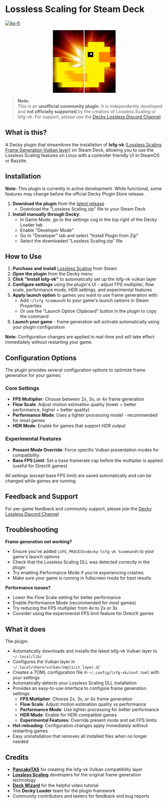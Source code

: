 # Lossless Scaling for Steam Deck

[![ko-fi](https://ko-fi.com/img/githubbutton_sm.svg)](https://ko-fi.com/B0B71HZTAX)

<p align="center">
   <img src="assets/decky-lossless-logo.png" alt="Lossless Scaling for Steam Deck Logo" width="200"/>
</p>

> **Note:**  
> This is an **unofficial community plugin**. It is independently developed and **not officially supported** by the creators of Lossless Scaling or lsfg-vk. For support, please use the [Decky Lossless Discord Channel](https://discord.gg/sY79peKbSM).

## What is this?

A Decky plugin that streamlines the installation of **lsfg-vk** ([Lossless Scaling Frame Generation Vulkan layer](https://github.com/PancakeTAS/lsfg-vk)) on Steam Deck, allowing you to use the Lossless Scaling features on Linux with a controller friendly UI in SteamOS or Bazzite. 

## Installation

**Note:** This plugin is currently in active development. While functional, some features may change before the official Decky Plugin Store release.

1. **Download the plugin** from the [latest release](https://github.com/xXJSONDeruloXx/decky-lossless-scaling-vk/releases)
   - Download the "Lossless Scaling.zip" file to your Steam Deck
2. **Install manually through Decky**:
   - In Game Mode, go to the settings cog in the top right of the Decky Loader tab
   - Enable "Developer Mode"
   - Go to "Developer" tab and select "Install Plugin from Zip"
   - Select the downloaded "Lossless Scaling.zip" file

## How to Use

1. **Purchase and install** [Lossless Scaling](https://store.steampowered.com/app/993090/Lossless_Scaling/) from Steam
2. **Open the plugin** from the Decky menu
3. **Click "Install lsfg-vk"** to automatically set up the lsfg-vk vulkan layer
4. **Configure settings** using the plugin's UI - adjust FPS multiplier, flow scale, performance mode, HDR settings, and experimental features
5. **Apply launch option** to games you want to use frame generation with:
   - Add `~/lsfg %command%` to your game's launch options in Steam Properties
   - Or use the "Launch Option Clipboard" button in the plugin to copy the command
6. **Launch your game** - frame generation will activate automatically using your plugin configuration

**Note**: Configuration changes are applied in real-time and will take effect immediately without restarting your game.

## Configuration Options

The plugin provides several configuration options to optimize frame generation for your games:

### Core Settings
- **FPS Multiplier**: Choose between 2x, 3x, or 4x frame generation
- **Flow Scale**: Adjust motion estimation quality (lower = better performance, higher = better quality)
- **Performance Mode**: Uses a lighter processing model - recommended for most games
- **HDR Mode**: Enable for games that support HDR output

### Experimental Features
- **Present Mode Override**: Force specific Vulkan presentation modes for compatibility
- **Base FPS Limit**: Set a base framerate cap before the multiplier is applied (useful for DirectX games)

All settings (except base FPS limit) are saved automatically and can be changed while games are running.

## Feedback and Support

For per-game feedback and community support, please join the [Decky Lossless Discord Channel](https://discord.gg/sY79peKbSM)

## Troubleshooting

**Frame generation not working?**
- Ensure you've added `LSFG_PROCESS=decky-lsfg-vk %command%` to your game's launch options
- Check that the Lossless Scaling DLL was detected correctly in the plugin
- Try enabling Performance Mode if you're experiencing crashes
- Make sure your game is running in fullscreen mode for best results

**Performance issues?**
- Lower the Flow Scale setting for better performance
- Enable Performance Mode (recommended for most games)
- Try reducing the FPS multiplier from 4x to 2x or 3x
- Consider using the experimental FPS limit feature for DirectX games

## What it does

The plugin:
- Automatically downloads and installs the latest lsfg-vk Vulkan layer to `~/.local/lib/`
- Configures the Vulkan layer in `~/.local/share/vulkan/implicit_layer.d/`
- Creates a TOML configuration file in `~/.config/lsfg-vk/conf.toml` with your settings
- Automatically detects your Lossless Scaling DLL installation
- Provides an easy-to-use interface to configure frame generation settings:
  - **FPS Multiplier**: Choose 2x, 3x, or 4x frame generation
  - **Flow Scale**: Adjust motion estimation quality vs performance
  - **Performance Mode**: Use lighter processing for better performance
  - **HDR Mode**: Enable for HDR-compatible games
  - **Experimental Features**: Override present mode and set FPS limits
- **Hot-reloading**: Configuration changes apply immediately without restarting games
- Easy uninstallation that removes all installed files when no longer needed

## Credits

- **[PancakeTAS](https://github.com/PancakeTAS/lsfg-vk)** for creating the lsfg-vk Vulkan compatibility layer
- **[Lossless Scaling](https://store.steampowered.com/app/993090/Lossless_Scaling/)** developers for the original frame generation technology
- **[Deck Wizard](https://www.youtube.com/@DeckWizard)** for the helpful video tutorial
- The **Decky Loader** team for the plugin framework
- Community contributors and testers for feedback and bug reports
